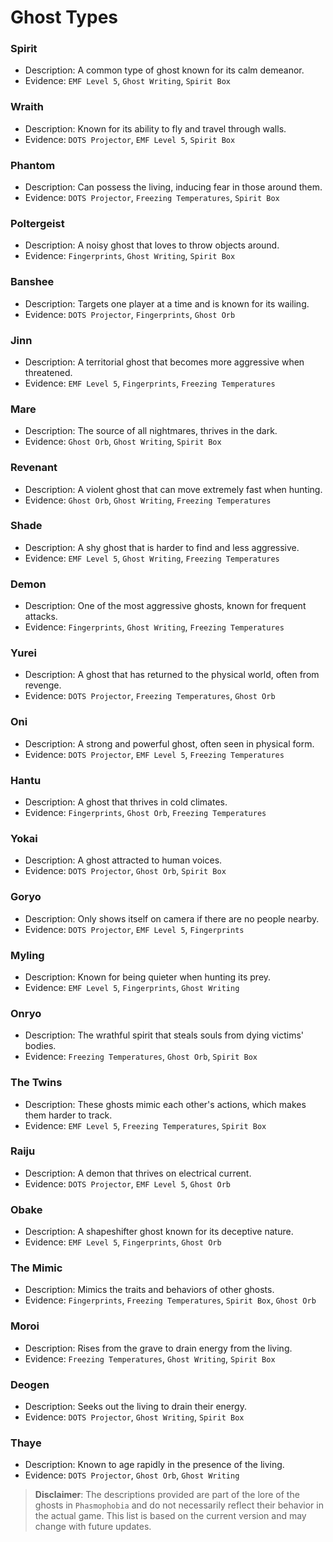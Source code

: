 # Ghost Types


### **Spirit**
- Description: A common type of ghost known for its calm demeanor.
- Evidence: `EMF Level 5`, `Ghost Writing`, `Spirit Box`

### **Wraith**
- Description: Known for its ability to fly and travel through walls.
- Evidence: `DOTS Projector`, `EMF Level 5`, `Spirit Box`

### **Phantom**
- Description: Can possess the living, inducing fear in those around them.
- Evidence: `DOTS Projector`, `Freezing Temperatures`, `Spirit Box`

### **Poltergeist**
- Description: A noisy ghost that loves to throw objects around.
- Evidence: `Fingerprints`, `Ghost Writing`, `Spirit Box`

### **Banshee**
- Description: Targets one player at a time and is known for its wailing.
- Evidence: `DOTS Projector`, `Fingerprints`, `Ghost Orb`

### **Jinn**
- Description: A territorial ghost that becomes more aggressive when threatened.
- Evidence: `EMF Level 5`, `Fingerprints`, `Freezing Temperatures`

### **Mare**
- Description: The source of all nightmares, thrives in the dark.
- Evidence: `Ghost Orb`, `Ghost Writing`, `Spirit Box`

### **Revenant**
- Description: A violent ghost that can move extremely fast when hunting.
- Evidence: `Ghost Orb`, `Ghost Writing`, `Freezing Temperatures`

### **Shade**
- Description: A shy ghost that is harder to find and less aggressive.
- Evidence: `EMF Level 5`, `Ghost Writing`, `Freezing Temperatures`

### **Demon**
- Description: One of the most aggressive ghosts, known for frequent attacks.
- Evidence: `Fingerprints`, `Ghost Writing`, `Freezing Temperatures`

### **Yurei**
- Description: A ghost that has returned to the physical world, often from revenge.
- Evidence: `DOTS Projector`, `Freezing Temperatures`, `Ghost Orb`

### **Oni**
- Description: A strong and powerful ghost, often seen in physical form.
- Evidence: `DOTS Projector`, `EMF Level 5`, `Freezing Temperatures`

### **Hantu**
- Description: A ghost that thrives in cold climates.
- Evidence: `Fingerprints`, `Ghost Orb`, `Freezing Temperatures`

### **Yokai**
- Description: A ghost attracted to human voices.
- Evidence: `DOTS Projector`, `Ghost Orb`, `Spirit Box`

### **Goryo**
- Description: Only shows itself on camera if there are no people nearby.
- Evidence: `DOTS Projector`, `EMF Level 5`, `Fingerprints`

### **Myling**
- Description: Known for being quieter when hunting its prey.
- Evidence: `EMF Level 5`, `Fingerprints`, `Ghost Writing`

### **Onryo**
- Description: The wrathful spirit that steals souls from dying victims' bodies.
- Evidence: `Freezing Temperatures`, `Ghost Orb`, `Spirit Box`

### **The Twins**
- Description: These ghosts mimic each other's actions, which makes them harder to track.
- Evidence: `EMF Level 5`, `Freezing Temperatures`, `Spirit Box`

### **Raiju**
- Description: A demon that thrives on electrical current.
- Evidence: `DOTS Projector`, `EMF Level 5`, `Ghost Orb`

### **Obake**
- Description: A shapeshifter ghost known for its deceptive nature.
- Evidence: `EMF Level 5`, `Fingerprints`, `Ghost Orb`

### **The Mimic**
- Description: Mimics the traits and behaviors of other ghosts.
- Evidence: `Fingerprints`, `Freezing Temperatures`, `Spirit Box`, `Ghost Orb`

### **Moroi**
- Description: Rises from the grave to drain energy from the living.
- Evidence: `Freezing Temperatures`, `Ghost Writing`, `Spirit Box`

### **Deogen**
- Description: Seeks out the living to drain their energy.
- Evidence: `DOTS Projector`, `Ghost Writing`, `Spirit Box`

### **Thaye**
- Description: Known to age rapidly in the presence of the living.
- Evidence: `DOTS Projector`, `Ghost Orb`, `Ghost Writing`

> **Disclaimer**: The descriptions provided are part of the lore of the ghosts in `Phasmophobia` and do not necessarily reflect their behavior in the actual game. This list is based on the current version and may change with future updates.

